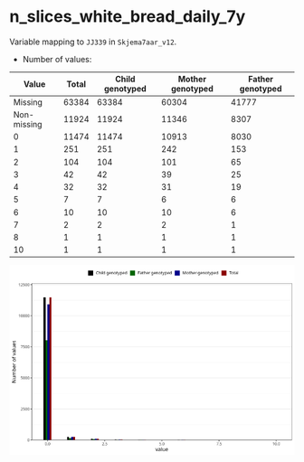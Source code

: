 # n_slices_white_bread_daily_7y
Variable mapping to `JJ339` in `Skjema7aar_v12`.
- Number of values:

| Value | Total | Child genotyped | Mother genotyped | Father genotyped |
| ----- | ----- | --------------- | ---------------- | ---------------- |
| Missing | 63384 | 63384 | 60304 | 41777 |
| Non-missing | 11924 | 11924 | 11346 | 8307 |
| 0 | 11474 | 11474 | 10913 | 8030 |
| 1 | 251 | 251 | 242 | 153 |
| 2 | 104 | 104 | 101 | 65 |
| 3 | 42 | 42 | 39 | 25 |
| 4 | 32 | 32 | 31 | 19 |
| 5 | 7 | 7 | 6 | 6 |
| 6 | 10 | 10 | 10 | 6 |
| 7 | 2 | 2 | 2 | 1 |
| 8 | 1 | 1 | 1 | 1 |
| 10 | 1 | 1 | 1 | 1 |



![](n_slices_white_bread_daily_7y_n.png)



